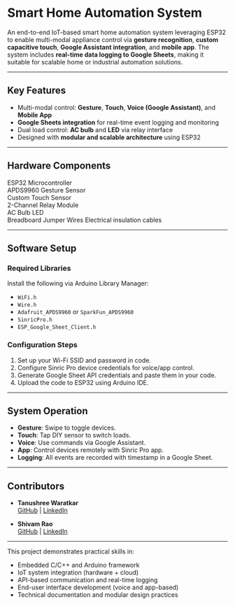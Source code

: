 # Smart Home Automation System

An end-to-end IoT-based smart home automation system leveraging ESP32 to enable multi-modal appliance control via **gesture recognition**, **custom capacitive touch**, **Google Assistant integration**, and **mobile app**. The system includes **real-time data logging to Google Sheets**, making it suitable for scalable home or industrial automation solutions.

---

## Key Features

- Multi-modal control: **Gesture**, **Touch**, **Voice (Google Assistant)**, and **Mobile App**
- **Google Sheets integration** for real-time event logging and monitoring
- Dual load control: **AC bulb** and **LED** via relay interface
- Designed with **modular and scalable architecture** using ESP32

---

## Hardware Components

 ESP32 Microcontroller                   
 APDS9960 Gesture Sensor   
 Custom Touch Sensor       
 2-Channel Relay Module    
 AC Bulb 
 LED             
 Breadboard 
 Jumper Wires 
 Electrical insulation cables

---

## Software Setup

### Required Libraries

Install the following via Arduino Library Manager:
- `WiFi.h`
- `Wire.h`
- `Adafruit_APDS9960` or `SparkFun_APDS9960`
- `SinricPro.h`
- `ESP_Google_Sheet_Client.h`

### Configuration Steps

1. Set up your Wi-Fi SSID and password in code.
2. Configure Sinric Pro device credentials for voice/app control.
3. Generate Google Sheet API credentials and paste them in your code.
4. Upload the code to ESP32 using Arduino IDE.

---

## System Operation

- **Gesture**: Swipe to toggle devices.
- **Touch**: Tap DIY sensor to switch loads.
- **Voice**: Use commands via Google Assistant.
- **App**: Control devices remotely with Sinric Pro app.
- **Logging**: All events are recorded with timestamp in a Google Sheet.

---


## Contributors

- **Tanushree Waratkar**  
  [GitHub](https://github.com/tanushreewaratkar) | [LinkedIn](https://linkedin.com/in/tanushreewaratkar)

- **Shivam Rao**  
  [GitHub](https://github.com/shivam-github-username) | [LinkedIn](https://linkedin.com/in/shivam-linkedin)

---

This project demonstrates practical skills in:
- Embedded C/C++ and Arduino framework
- IoT system integration (hardware + cloud)
- API-based communication and real-time logging
- End-user interface development (voice and app-based)
- Technical documentation and modular design practices

